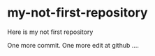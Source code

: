 # my-not-first-repository
Here is my not first repository

One more commit. One more edit at github ....
